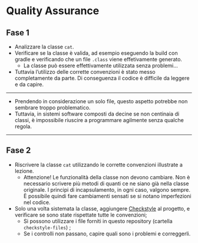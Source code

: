 # Quality Assurance

## Fase 1

* Analizzare la classe `cat`.
* Verificare se la classe è valida, ad esempio eseguendo la build con gradle e verificando che un file `.class` viene effetivamente generato.
    * La classe può essere effettivamente utilizzata senza problemi...
* Tuttavia l’utilizzo delle corrette convenzioni è stato messo completamente da parte. Di conseguenza il codice è difficile da leggere e da capire.
---
* Prendendo in considerazione un solo file, questo aspetto potrebbe non sembrare troppo problematico.
* Tuttavia, in sistemi software composti da decine se non centinaia di classi, è impossibile riuscire a programmare agilmente senza qualche regola.
---
## Fase 2

* Riscrivere la classe `cat` utilizzando le corrette convenzioni illustrate a lezione.
    * Attenzione! Le funzionalità della classe non devono cambiare.
    Non è necessario scrivere più metodi di quanti ce ne siano già nella classe originale.
    I principi di incapsulamento, in ogni caso, valgono sempre.
    È possibile quindi fare cambiamenti sensati se si notano imperfezioni nel codice.
* Solo una volta sistemata la classe, aggiungere [Checkstyle](https://unibo-lptsi-pss.github.io/07a-codestyle/#/15) al progetto, e verificare se sono state rispettate tutte le convenzioni;
  * Si possono utilizzare i file forniti in questo repository (cartella `checkstyle-files`) ;
  * Se i controlli non passano, capire quali sono i problemi e correggerli.
